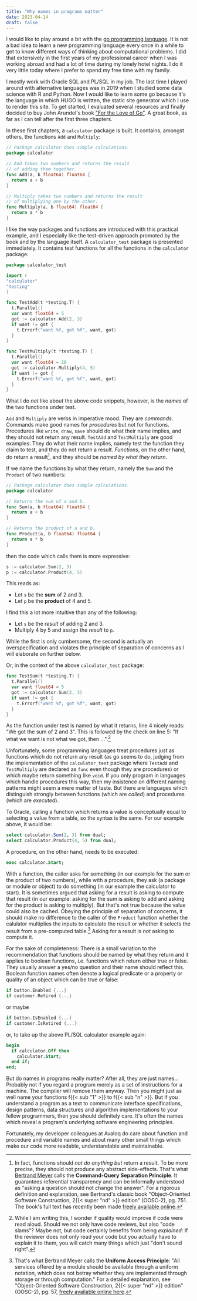 ```yaml
---
title: "Why names in programs matter"
date: 2023-04-14
draft: false
---
```


I would like to play around a bit with the [go programming language](https://go.dev/). It is not a bad idea to learn a new programming language every once in a while to get to know different ways of thinking about computational problems. I did that extensively in the first years of my professional career when I was working abroad and had a lot of time during my lonely hotel nights. I do it very little today where I prefer to spend my free time with my family.

I mostly work with Oracle SQL and PL/SQL in my job. The last time I played around with alternative languages was in 2019 when I studied some data science with R and Python. Now I would like to learn some go because it's the language in which HUGO is written, the static site generator which I use to render this site. To get started, I evaluated several resources and finally decided to buy John Arundel's book ["For the Love of Go"](https://bitfieldconsulting.com/books/love). A great book, as far as I can tell after the first three chapters.

In these first chapters, a `calculator` package is built. It contains, amongst others, the functions `Add` and `Multiply`:

```go
// Package calculator does simple calculations.
package calculator

// Add takes two numbers and returns the result 
// of adding them together.
func Add(a, b float64) float64 {
  return a + b
}

// Multiply takes two numbers and returns the result 
// of multiplying one by the other.
func Multiply(a, b float64) float64 {
  return a * b
}
```

I like the way packages and functions are introduced with this practical example, and I especially like the test-driven approach promoted by the book and by the language itself. A `calculator_test` package is presented immediately. It contains test functions for all the functions in the `calculator` package:

```go
package calculator_test

import (
"calculator"
"testing"
)

func TestAdd(t *testing.T) {
  t.Parallel()
  var want float64 = 5
  got := calculator.Add(2, 3)
  if want != got {
    t.Errorf("want %f, got %f", want, got)
  }
}

func TestMultiply(t *testing.T) {
  t.Parallel()
  var want float64 = 20
  got := calculator.Multiply(4, 5)
  if want != got {
    t.Errorf("want %f, got %f", want, got)
  }
}
```

What I do *not* like about the above code snippets, however, is the *names* of the two functions under test.

`Add` and `Multiply` are verbs in imperative mood. They are *commands*. Commands make good names for *procedures* but not for functions. Procedures like `write`, `draw`, `save` should do what their name implies, and they should not return any result. `TestAdd` and `TestMultiply` are good examples: They do what their name implies, namely test the function they claim to test, and they do not return a result. *Functions*, on the other hand, do return a result[^1], and they should be *named by what they return*.

[^1]: In fact, functions should *not do anything but* return a result. To be more precise, they should not produce any abstract side-effects. That's what [Bertrand Meyer](https://bertrandmeyer.com/) calls the **Command-Query Separation Principle**. It guarantees referential transparency and can be informally understood as "asking a question should not change the answer". For a rigorous definition and explanation, see Bertrand's classic book "Object-Oriented Software Construction, 2{{< super "nd" >}} edition" (OOSC-2), pg. 751. The book's full text has recently been made [freely available online](https://bertrandmeyer.com/OOSC2/).

If we name the functions by what they return, namely the `Sum` and the `Product` of two numbers:

```go
// Package calculator does simple calculations.
package calculator

// Returns the sum of a and b.
func Sum(a, b float64) float64 {
  return a + b
}

// Returns the product of a and b.
func Product(a, b float64) float64 {
  return a * b
}
```

then the code which calls them is more expressive:

```go
s := calculator.Sum(2, 3)
p := calculator.Product(4, 5)
```

This reads as: 
- Let `s` be the **sum** of 2 and 3.
- Let `p` be the **product** of 4 and 5.

I find this a lot more intuitive than any of the following:
- Let `s` be the *result* of adding 2 and 3.
- Multiply 4 by 5 and assign the *result* to `p`.

While the first is only cumbersome, the second is actually an overspecification and violates the principle of separation of concerns as I will elaborate on further below.

Or, in the context of the above `calculator_test` package:

```go
func TestSum(t *testing.T) {
  t.Parallel()
  var want float64 = 5
  got := calculator.Sum(2, 3)
  if want != got {
    t.Errorf("want %f, got %f", want, got)
  }
}
```

As the function under test is named by what it returns, line 4 nicely reads: "We got the sum of 2 and 3". This is followed by the check on line 5: "If what we want is not what we got, then ...".[^2]

[^2]: While I am writing this, I wonder if quality would improve if code were read aloud. Should we not only have code reviews, but also "code slams"? Maybe not, but
code certainly benefits from being *explained*: If the reviewer does not only read your code but you actually have to explain it to them, you will catch many things which just "don't sound right".

Unfortunately, some programming languages treat procedures just as functions which do not return any result (as go seems to do, judging from the implementation of the `calculator_test` package where `TestAdd` and `TestMultiply` are declared as `func` even though they are procedures) or which maybe return something like `void`. If you only program in languages which handle procedures this way, then my insistence on different naming patterns might seem a mere matter of taste. But there are languages which distinguish strongly between functions (which are *called*) and procedures (which are *executed*).

To Oracle, calling a function which returns a value is conceptually equal to selecting a value from a table, so the syntax is the same. For our example above, it would be:

```sql
select calculator.Sum(2, 3) from dual;
select calculator.Product(4, 5) from dual;
```

A procedure, on the other hand, needs to be executed:

```sql
exec calculator.Start;
```

With a function, the caller asks for something (in our example for the sum or the product of two numbers), while with a procedure, they ask (a package or module or object) to do something (in our example the calculator to start). It is sometimes argued that asking for a result is asking to compute that result (in our example: asking for the sum is asking to add and asking for the product is asking to multiply). But that's not true because the value could also be cached. Obeying the principle of separation of concerns, it should make no difference to the caller of the `Product` function whether the calulator multiplies the inputs to calculate the result or whether it selects the result from a pre-computed table.[^3] Asking for a result is *not* asking to compute it.

[^3]: That's what Bertrand Meyer calls the  **Uniform Access Principle**: "All services offered by a module should be available through a uniform notation, which does not betray whether they are implemented through storage or through computation." For a detailed explanation, see "Object-Oriented Software Construction, 2{{< super "nd" >}} edition" (OOSC-2), pg. 57, [freely available online here](https://bertrandmeyer.com/OOSC2/).

For the sake of completeness: There is a small variation to the recommendation that functions should be named by what they return and it applies to boolean functions, i.e. functions which return either true or false. They usually answer a yes/no question and their name  should reflect this. Boolean function names often denote a logical predicate or a property or quality of an object which can be true or false: 

```go
if button.Enabled {...}
if customer.Retired {...}
```

or maybe

```go
if button.IsEnabled {...}
if customer.IsRetired {...}
```

or, to take up the above PL/SQL calculator example again:

```sql
begin
  if calculator.Off then
    calculator.Start;
  end if;
end;
```

But do names in programs really matter? After all, they are just names... Probably not if you regard a program merely as a set of instructions for a machine. The compiler will remove them anyway. Then you might just as well name your functions f{{< sub "1" >}} to f{{< sub "n" >}}. But if you understand a program as a text to communicate interface specifications, design patterns, data structures and algorithm implementations to your fellow programmers, then you should definitely care. It's often the names which reveal a program's underlying software engineering principles.

Fortunately, my developer colleagues at Avaloq do care about function and procedure and variable names and about many other small things which make our code more readable, understandable and maintainable.